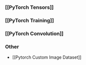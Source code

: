 ### [[PyTorch Tensors]]
### [[PyTorch Training]]
### [[PyTorch Convolution]]
### Other
- [[Pytorch Custom Image Dataset]]